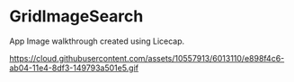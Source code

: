 # GridImageSearch


App Image walkthrough created using Licecap.

https://cloud.githubusercontent.com/assets/10557913/6013110/e898f4c6-ab04-11e4-8df3-149793a501e5.gif
